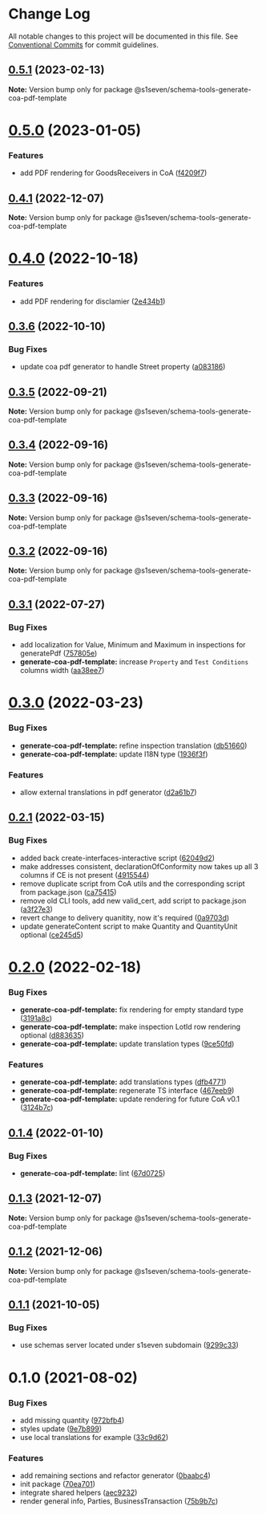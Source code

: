 # Change Log

All notable changes to this project will be documented in this file.
See [Conventional Commits](https://conventionalcommits.org) for commit guidelines.

## [0.5.1](https://github.com/s1seven/schema-tools/compare/@s1seven/schema-tools-generate-coa-pdf-template@0.5.0...@s1seven/schema-tools-generate-coa-pdf-template@0.5.1) (2023-02-13)

**Note:** Version bump only for package @s1seven/schema-tools-generate-coa-pdf-template





# [0.5.0](https://github.com/s1seven/schema-tools/compare/@s1seven/schema-tools-generate-coa-pdf-template@0.4.1...@s1seven/schema-tools-generate-coa-pdf-template@0.5.0) (2023-01-05)


### Features

* add PDF rendering for GoodsReceivers in CoA ([f4209f7](https://github.com/s1seven/schema-tools/commit/f4209f7b2c2fa201b4b77b8269d4a5b9fc261040))





## [0.4.1](https://github.com/s1seven/schema-tools/compare/@s1seven/schema-tools-generate-coa-pdf-template@0.4.0...@s1seven/schema-tools-generate-coa-pdf-template@0.4.1) (2022-12-07)

**Note:** Version bump only for package @s1seven/schema-tools-generate-coa-pdf-template





# [0.4.0](https://github.com/s1seven/schema-tools/compare/@s1seven/schema-tools-generate-coa-pdf-template@0.3.6...@s1seven/schema-tools-generate-coa-pdf-template@0.4.0) (2022-10-18)


### Features

* add PDF rendering for disclamier ([2e434b1](https://github.com/s1seven/schema-tools/commit/2e434b165be16b84a335047bab844401a3fa2094))





## [0.3.6](https://github.com/s1seven/schema-tools/compare/@s1seven/schema-tools-generate-coa-pdf-template@0.3.5...@s1seven/schema-tools-generate-coa-pdf-template@0.3.6) (2022-10-10)


### Bug Fixes

* update coa pdf generator to handle Street property ([a083186](https://github.com/s1seven/schema-tools/commit/a083186f26eebb0a8621cd139fc4b4839be99153))





## [0.3.5](https://github.com/s1seven/schema-tools/compare/@s1seven/schema-tools-generate-coa-pdf-template@0.3.4...@s1seven/schema-tools-generate-coa-pdf-template@0.3.5) (2022-09-21)

**Note:** Version bump only for package @s1seven/schema-tools-generate-coa-pdf-template





## [0.3.4](https://github.com/s1seven/schema-tools/compare/@s1seven/schema-tools-generate-coa-pdf-template@0.3.3...@s1seven/schema-tools-generate-coa-pdf-template@0.3.4) (2022-09-16)

**Note:** Version bump only for package @s1seven/schema-tools-generate-coa-pdf-template





## [0.3.3](https://github.com/s1seven/schema-tools/compare/@s1seven/schema-tools-generate-coa-pdf-template@0.3.2...@s1seven/schema-tools-generate-coa-pdf-template@0.3.3) (2022-09-16)

**Note:** Version bump only for package @s1seven/schema-tools-generate-coa-pdf-template





## [0.3.2](https://github.com/s1seven/schema-tools/compare/@s1seven/schema-tools-generate-coa-pdf-template@0.3.1...@s1seven/schema-tools-generate-coa-pdf-template@0.3.2) (2022-09-16)

**Note:** Version bump only for package @s1seven/schema-tools-generate-coa-pdf-template





## [0.3.1](https://github.com/s1seven/schema-tools/compare/@s1seven/schema-tools-generate-coa-pdf-template@0.3.0...@s1seven/schema-tools-generate-coa-pdf-template@0.3.1) (2022-07-27)


### Bug Fixes

* add localization for Value, Minimum and Maximum in inspections for generatePdf ([757805e](https://github.com/s1seven/schema-tools/commit/757805e27e71ca080efb2c17fb5907b4a5f5e48d))
* **generate-coa-pdf-template:** increase `Property` and `Test Conditions` columns width ([aa38ee7](https://github.com/s1seven/schema-tools/commit/aa38ee793b930d0551c780cf5c6c0b0ba171a682))





# [0.3.0](http://github.com/s1seven/schema-tools/compare/@s1seven/schema-tools-generate-coa-pdf-template@0.2.1...@s1seven/schema-tools-generate-coa-pdf-template@0.3.0) (2022-03-23)


### Bug Fixes

* **generate-coa-pdf-template:** refine inspection translation ([db51660](http://github.com/s1seven/schema-tools/commit/db51660f673999489313392d0fe78debfa86c681))
* **generate-coa-pdf-template:** update I18N type ([1936f3f](http://github.com/s1seven/schema-tools/commit/1936f3f84dcd9a31f8ae14d871be286a495b9677))


### Features

* allow external translations in pdf generator ([d2a61b7](http://github.com/s1seven/schema-tools/commit/d2a61b79a08cfecfe4daabaedaa094a823e4caa8))





## [0.2.1](http://github.com/s1seven/schema-tools/compare/@s1seven/schema-tools-generate-coa-pdf-template@0.2.0...@s1seven/schema-tools-generate-coa-pdf-template@0.2.1) (2022-03-15)


### Bug Fixes

* added back create-interfaces-interactive script ([62049d2](http://github.com/s1seven/schema-tools/commit/62049d299eb7c2a7b95aab242012704be0c0d711))
* make addresses consistent, declarationOfConformity now takes up all 3 columns if CE is not present ([4915544](http://github.com/s1seven/schema-tools/commit/49155440dcb21989374b76b0cdf87f43926df59d))
* remove duplicate script from CoA utils and the corresponding script from package.json ([ca75415](http://github.com/s1seven/schema-tools/commit/ca75415bef790ac3632af80faa1e02d1f4875cec))
* remove old CLI tools, add new valid_cert, add script to package.json ([a3f27e3](http://github.com/s1seven/schema-tools/commit/a3f27e3fee645bd9da8e00d64c4e497fc8ba63c5))
* revert change to delivery quanitity, now it's required ([0a9703d](http://github.com/s1seven/schema-tools/commit/0a9703d7d2b0365b8aebec601deae41979b345c7))
* update generateContent script to make Quantity and QuantityUnit optional ([ce245d5](http://github.com/s1seven/schema-tools/commit/ce245d5ae5c0ae0294ca9671787033fbdbcee415))





# [0.2.0](http://github.com/s1seven/schema-tools/compare/@s1seven/schema-tools-generate-coa-pdf-template@0.1.4...@s1seven/schema-tools-generate-coa-pdf-template@0.2.0) (2022-02-18)


### Bug Fixes

* **generate-coa-pdf-template:** fix rendering for empty standard type ([3191a8c](http://github.com/s1seven/schema-tools/commit/3191a8c18c7ff5691de5b20c32628abc8dd30f29))
* **generate-coa-pdf-template:** make inspection LotId row rendering optional ([d883635](http://github.com/s1seven/schema-tools/commit/d8836355ec101ae6d06edfd55f36759bd37ea079))
* **generate-coa-pdf-template:** update translation types ([9ce50fd](http://github.com/s1seven/schema-tools/commit/9ce50fd92362ac40398d7ba678b36c839c21d262))


### Features

* **generate-coa-pdf-template:** add translations types ([dfb4771](http://github.com/s1seven/schema-tools/commit/dfb4771f0df6320044dd9e01e1ec8b322a1c5070))
* **generate-coa-pdf-template:** regenerate TS interface ([467eeb9](http://github.com/s1seven/schema-tools/commit/467eeb9ee2e12684ae43821ce1bb5e396f6277ce))
* **generate-coa-pdf-template:** update rendering for future CoA v0.1 ([3124b7c](http://github.com/s1seven/schema-tools/commit/3124b7caeba41783fe8482b5e25512b759a780c3))





## [0.1.4](http://github.com/s1seven/schema-tools/compare/@s1seven/schema-tools-generate-coa-pdf-template@0.1.3...@s1seven/schema-tools-generate-coa-pdf-template@0.1.4) (2022-01-10)


### Bug Fixes

* **generate-coa-pdf-template:** lint ([67d0725](http://github.com/s1seven/schema-tools/commit/67d07253904a7ea20c955c9a4772dd44b3b03843))





## [0.1.3](http://github.com/s1seven/schema-tools/compare/@s1seven/schema-tools-generate-coa-pdf-template@0.1.2...@s1seven/schema-tools-generate-coa-pdf-template@0.1.3) (2021-12-07)

**Note:** Version bump only for package @s1seven/schema-tools-generate-coa-pdf-template





## [0.1.2](http://github.com/s1seven/schema-tools/compare/@s1seven/schema-tools-generate-coa-pdf-template@0.1.1...@s1seven/schema-tools-generate-coa-pdf-template@0.1.2) (2021-12-06)

**Note:** Version bump only for package @s1seven/schema-tools-generate-coa-pdf-template





## [0.1.1](http://github.com/s1seven/schema-tools/compare/@s1seven/schema-tools-generate-coa-pdf-template@0.1.0...@s1seven/schema-tools-generate-coa-pdf-template@0.1.1) (2021-10-05)


### Bug Fixes

* use schemas server located under s1seven subdomain ([9299c33](http://github.com/s1seven/schema-tools/commit/9299c33ecbe2bc414ec76b893f4c222ace6305e0))





# 0.1.0 (2021-08-02)


### Bug Fixes

* add missing quantity ([972bfb4](http://github.com/s1seven/schema-tools/commit/972bfb40406617918c4b02f467832049933b8049))
* styles update ([9e7b899](http://github.com/s1seven/schema-tools/commit/9e7b899b6551fb745c8ac7674daec04b15ee8e3e))
* use local translations for example ([33c9d62](http://github.com/s1seven/schema-tools/commit/33c9d627d66e88dd51d799e1df22ff4e495eeb1f))


### Features

* add remaining sections and refactor generator ([0baabc4](http://github.com/s1seven/schema-tools/commit/0baabc47448cc25b35a0d117958a6ddc9f9222e5))
* init package ([70ea701](http://github.com/s1seven/schema-tools/commit/70ea70185143f31a9b455703f01a94e0580fbe74))
* integrate shared helpers ([aec9232](http://github.com/s1seven/schema-tools/commit/aec92328257c5bf0ae510e53f3959aea059cf444))
* render general info, Parties, BusinessTransaction ([75b9b7c](http://github.com/s1seven/schema-tools/commit/75b9b7cfe2b85fce4d1d9600d75d75b2698c88ed))
